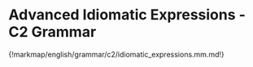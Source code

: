 # Advanced Idiomatic Expressions - C2 Grammar

{!markmap/english/grammar/c2/idiomatic_expressions.mm.md!}
